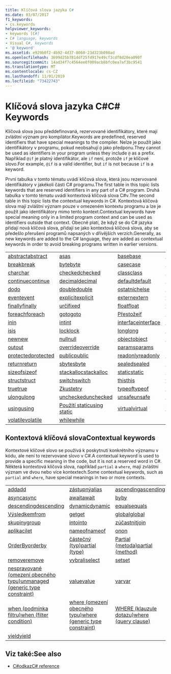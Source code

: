 ```yaml
---
title: Klíčová slova jazyka C#
ms.date: 03/07/2017
f1_keywords:
- cs.keywords
helpviewer_keywords:
- keywords [C#]
- C# language, keywords
- Visual C#, keywords
- '@ keyword'
ms.assetid: e929b0f2-4b92-4d37-8060-23d323b098ad
ms.openlocfilehash: 3699d25b781ddf25fd917e49cf3cdf8d20ea090f
ms.sourcegitcommit: 14ad34f7c4564ee0f009acb8bfc0ea7af3bc9541
ms.translationtype: MT
ms.contentlocale: cs-CZ
ms.lasthandoff: 11/01/2019
ms.locfileid: "73422743"
---
```

# <a name="c-keywords"></a><span data-ttu-id="4caee-102">Klíčová slova jazyka C#</span><span class="sxs-lookup"><span data-stu-id="4caee-102">C# Keywords</span></span>

<span data-ttu-id="4caee-103">Klíčová slova jsou předdefinovaná, rezervované identifikátory, které mají zvláštní význam pro kompilátor.</span><span class="sxs-lookup"><span data-stu-id="4caee-103">Keywords are predefined, reserved identifiers that have special meanings to the compiler.</span></span> <span data-ttu-id="4caee-104">Nelze je použít jako identifikátory v programu, pokud neobsahují `@` jako předponu.</span><span class="sxs-lookup"><span data-stu-id="4caee-104">They cannot be used as identifiers in your program unless they include `@` as a prefix.</span></span> <span data-ttu-id="4caee-105">Například `@if` je platný identifikátor, ale `if` není, protože `if` je klíčové slovo.</span><span class="sxs-lookup"><span data-stu-id="4caee-105">For example, `@if` is a valid identifier, but `if` is not because `if` is a keyword.</span></span>  
  
 <span data-ttu-id="4caee-106">První tabulka v tomto tématu uvádí klíčová slova, která jsou rezervované identifikátory v jakékoli části C# programu.</span><span class="sxs-lookup"><span data-stu-id="4caee-106">The first table in this topic lists keywords that are reserved identifiers in any part of a C# program.</span></span> <span data-ttu-id="4caee-107">Druhá tabulka v tomto tématu uvádí kontextová klíčová slova C#v.</span><span class="sxs-lookup"><span data-stu-id="4caee-107">The second table in this topic lists the contextual keywords in C#.</span></span> <span data-ttu-id="4caee-108">Kontextová klíčová slova mají zvláštní význam pouze v omezeném kontextu programu a lze je použít jako identifikátory mimo tento kontext.</span><span class="sxs-lookup"><span data-stu-id="4caee-108">Contextual keywords have special meaning only in a limited program context and can be used as identifiers outside that context.</span></span> <span data-ttu-id="4caee-109">Obecně platí, že když se do C# jazyka přidají nová klíčová slova, přidají se jako kontextová klíčová slova, aby se předešlo přerušení programů napsaných v dřívějších verzích.</span><span class="sxs-lookup"><span data-stu-id="4caee-109">Generally, as new keywords are added to the C# language, they are added as contextual keywords in order to avoid breaking programs written in earlier versions.</span></span>  
  
|||||  
|---|---|---|---|  
|[<span data-ttu-id="4caee-110">abstract</span><span class="sxs-lookup"><span data-stu-id="4caee-110">abstract</span></span>](abstract.md)|[<span data-ttu-id="4caee-111">as</span><span class="sxs-lookup"><span data-stu-id="4caee-111">as</span></span>](../operators/type-testing-and-cast.md#as-operator)|[<span data-ttu-id="4caee-112">base</span><span class="sxs-lookup"><span data-stu-id="4caee-112">base</span></span>](base.md)|[<span data-ttu-id="4caee-113">bool</span><span class="sxs-lookup"><span data-stu-id="4caee-113">bool</span></span>](bool.md)|  
|[<span data-ttu-id="4caee-114">break</span><span class="sxs-lookup"><span data-stu-id="4caee-114">break</span></span>](break.md)|[<span data-ttu-id="4caee-115">byte</span><span class="sxs-lookup"><span data-stu-id="4caee-115">byte</span></span>](../builtin-types/integral-numeric-types.md)|[<span data-ttu-id="4caee-116">case</span><span class="sxs-lookup"><span data-stu-id="4caee-116">case</span></span>](switch.md)|[<span data-ttu-id="4caee-117">catch</span><span class="sxs-lookup"><span data-stu-id="4caee-117">catch</span></span>](try-catch.md)|  
|[<span data-ttu-id="4caee-118">char</span><span class="sxs-lookup"><span data-stu-id="4caee-118">char</span></span>](char.md)|[<span data-ttu-id="4caee-119">checked</span><span class="sxs-lookup"><span data-stu-id="4caee-119">checked</span></span>](checked.md)|[<span data-ttu-id="4caee-120">class</span><span class="sxs-lookup"><span data-stu-id="4caee-120">class</span></span>](class.md)|[<span data-ttu-id="4caee-121">const</span><span class="sxs-lookup"><span data-stu-id="4caee-121">const</span></span>](const.md)|  
|[<span data-ttu-id="4caee-122">continue</span><span class="sxs-lookup"><span data-stu-id="4caee-122">continue</span></span>](continue.md)|[<span data-ttu-id="4caee-123">decimal</span><span class="sxs-lookup"><span data-stu-id="4caee-123">decimal</span></span>](../builtin-types/floating-point-numeric-types.md)|[<span data-ttu-id="4caee-124">default</span><span class="sxs-lookup"><span data-stu-id="4caee-124">default</span></span>](default.md)|[<span data-ttu-id="4caee-125">delegate</span><span class="sxs-lookup"><span data-stu-id="4caee-125">delegate</span></span>](../builtin-types/reference-types.md)|  
|[<span data-ttu-id="4caee-126">do</span><span class="sxs-lookup"><span data-stu-id="4caee-126">do</span></span>](do.md)|[<span data-ttu-id="4caee-127">double</span><span class="sxs-lookup"><span data-stu-id="4caee-127">double</span></span>](../builtin-types/floating-point-numeric-types.md)|[<span data-ttu-id="4caee-128">ostatních</span><span class="sxs-lookup"><span data-stu-id="4caee-128">else</span></span>](if-else.md)|[<span data-ttu-id="4caee-129">enum</span><span class="sxs-lookup"><span data-stu-id="4caee-129">enum</span></span>](enum.md)|  
|[<span data-ttu-id="4caee-130">event</span><span class="sxs-lookup"><span data-stu-id="4caee-130">event</span></span>](event.md)|[<span data-ttu-id="4caee-131">explicit</span><span class="sxs-lookup"><span data-stu-id="4caee-131">explicit</span></span>](../operators/user-defined-conversion-operators.md)|[<span data-ttu-id="4caee-132">extern</span><span class="sxs-lookup"><span data-stu-id="4caee-132">extern</span></span>](extern.md)|[<span data-ttu-id="4caee-133">false</span><span class="sxs-lookup"><span data-stu-id="4caee-133">false</span></span>](false-literal.md)|  
|[<span data-ttu-id="4caee-134">finally</span><span class="sxs-lookup"><span data-stu-id="4caee-134">finally</span></span>](try-finally.md)|[<span data-ttu-id="4caee-135">určí</span><span class="sxs-lookup"><span data-stu-id="4caee-135">fixed</span></span>](fixed-statement.md)|[<span data-ttu-id="4caee-136">float</span><span class="sxs-lookup"><span data-stu-id="4caee-136">float</span></span>](../builtin-types/floating-point-numeric-types.md)|[<span data-ttu-id="4caee-137">for</span><span class="sxs-lookup"><span data-stu-id="4caee-137">for</span></span>](for.md)|  
|[<span data-ttu-id="4caee-138">foreach</span><span class="sxs-lookup"><span data-stu-id="4caee-138">foreach</span></span>](foreach-in.md)|[<span data-ttu-id="4caee-139">goto</span><span class="sxs-lookup"><span data-stu-id="4caee-139">goto</span></span>](goto.md)|[<span data-ttu-id="4caee-140">Přestože</span><span class="sxs-lookup"><span data-stu-id="4caee-140">if</span></span>](if-else.md)|[<span data-ttu-id="4caee-141">implicit</span><span class="sxs-lookup"><span data-stu-id="4caee-141">implicit</span></span>](../operators/user-defined-conversion-operators.md)|  
|[<span data-ttu-id="4caee-142">in</span><span class="sxs-lookup"><span data-stu-id="4caee-142">in</span></span>](in.md)|[<span data-ttu-id="4caee-143">int</span><span class="sxs-lookup"><span data-stu-id="4caee-143">int</span></span>](../builtin-types/integral-numeric-types.md)|[<span data-ttu-id="4caee-144">interface</span><span class="sxs-lookup"><span data-stu-id="4caee-144">interface</span></span>](interface.md)|[<span data-ttu-id="4caee-145">internal</span><span class="sxs-lookup"><span data-stu-id="4caee-145">internal</span></span>](internal.md)|
|[<span data-ttu-id="4caee-146">is</span><span class="sxs-lookup"><span data-stu-id="4caee-146">is</span></span>](is.md)|[<span data-ttu-id="4caee-147">lock</span><span class="sxs-lookup"><span data-stu-id="4caee-147">lock</span></span>](lock-statement.md)|[<span data-ttu-id="4caee-148">long</span><span class="sxs-lookup"><span data-stu-id="4caee-148">long</span></span>](../builtin-types/integral-numeric-types.md)|[<span data-ttu-id="4caee-149">namespace</span><span class="sxs-lookup"><span data-stu-id="4caee-149">namespace</span></span>](namespace.md)|
|[<span data-ttu-id="4caee-150">new</span><span class="sxs-lookup"><span data-stu-id="4caee-150">new</span></span>](../operators/new-operator.md)|[<span data-ttu-id="4caee-151">null</span><span class="sxs-lookup"><span data-stu-id="4caee-151">null</span></span>](null.md)|[<span data-ttu-id="4caee-152">object</span><span class="sxs-lookup"><span data-stu-id="4caee-152">object</span></span>](../builtin-types/reference-types.md)|[<span data-ttu-id="4caee-153">operator</span><span class="sxs-lookup"><span data-stu-id="4caee-153">operator</span></span>](../operators/operator-overloading.md)|
|[<span data-ttu-id="4caee-154">out</span><span class="sxs-lookup"><span data-stu-id="4caee-154">out</span></span>](out.md)|[<span data-ttu-id="4caee-155">override</span><span class="sxs-lookup"><span data-stu-id="4caee-155">override</span></span>](override.md)|[<span data-ttu-id="4caee-156">params</span><span class="sxs-lookup"><span data-stu-id="4caee-156">params</span></span>](params.md)|[<span data-ttu-id="4caee-157">private</span><span class="sxs-lookup"><span data-stu-id="4caee-157">private</span></span>](private.md)|
|[<span data-ttu-id="4caee-158">protected</span><span class="sxs-lookup"><span data-stu-id="4caee-158">protected</span></span>](protected.md)|[<span data-ttu-id="4caee-159">public</span><span class="sxs-lookup"><span data-stu-id="4caee-159">public</span></span>](public.md)|[<span data-ttu-id="4caee-160">readonly</span><span class="sxs-lookup"><span data-stu-id="4caee-160">readonly</span></span>](readonly.md)|[<span data-ttu-id="4caee-161">ref</span><span class="sxs-lookup"><span data-stu-id="4caee-161">ref</span></span>](ref.md)|
|[<span data-ttu-id="4caee-162">return</span><span class="sxs-lookup"><span data-stu-id="4caee-162">return</span></span>](return.md)|[<span data-ttu-id="4caee-163">sbyte</span><span class="sxs-lookup"><span data-stu-id="4caee-163">sbyte</span></span>](../builtin-types/integral-numeric-types.md)|[<span data-ttu-id="4caee-164">sealed</span><span class="sxs-lookup"><span data-stu-id="4caee-164">sealed</span></span>](sealed.md)|[<span data-ttu-id="4caee-165">short</span><span class="sxs-lookup"><span data-stu-id="4caee-165">short</span></span>](../builtin-types/integral-numeric-types.md)||
[<span data-ttu-id="4caee-166">sizeof</span><span class="sxs-lookup"><span data-stu-id="4caee-166">sizeof</span></span>](../operators/sizeof.md)|[<span data-ttu-id="4caee-167">stackalloc</span><span class="sxs-lookup"><span data-stu-id="4caee-167">stackalloc</span></span>](../operators/stackalloc.md)|[<span data-ttu-id="4caee-168">static</span><span class="sxs-lookup"><span data-stu-id="4caee-168">static</span></span>](static.md)|[<span data-ttu-id="4caee-169">string</span><span class="sxs-lookup"><span data-stu-id="4caee-169">string</span></span>](../builtin-types/reference-types.md)|
|[<span data-ttu-id="4caee-170">struct</span><span class="sxs-lookup"><span data-stu-id="4caee-170">struct</span></span>](struct.md)|[<span data-ttu-id="4caee-171">switch</span><span class="sxs-lookup"><span data-stu-id="4caee-171">switch</span></span>](switch.md)|[<span data-ttu-id="4caee-172">this</span><span class="sxs-lookup"><span data-stu-id="4caee-172">this</span></span>](this.md)|[<span data-ttu-id="4caee-173">throw</span><span class="sxs-lookup"><span data-stu-id="4caee-173">throw</span></span>](throw.md)|
|[<span data-ttu-id="4caee-174">true</span><span class="sxs-lookup"><span data-stu-id="4caee-174">true</span></span>](true-literal.md)|[<span data-ttu-id="4caee-175">Zkuste</span><span class="sxs-lookup"><span data-stu-id="4caee-175">try</span></span>](try-catch.md)|[<span data-ttu-id="4caee-176">typeof</span><span class="sxs-lookup"><span data-stu-id="4caee-176">typeof</span></span>](../operators/type-testing-and-cast.md#typeof-operator)|[<span data-ttu-id="4caee-177">uint</span><span class="sxs-lookup"><span data-stu-id="4caee-177">uint</span></span>](../builtin-types/integral-numeric-types.md)|
|[<span data-ttu-id="4caee-178">ulong</span><span class="sxs-lookup"><span data-stu-id="4caee-178">ulong</span></span>](../builtin-types/integral-numeric-types.md)|[<span data-ttu-id="4caee-179">unchecked</span><span class="sxs-lookup"><span data-stu-id="4caee-179">unchecked</span></span>](unchecked.md)|[<span data-ttu-id="4caee-180">unsafe</span><span class="sxs-lookup"><span data-stu-id="4caee-180">unsafe</span></span>](unsafe.md)|[<span data-ttu-id="4caee-181">ushort</span><span class="sxs-lookup"><span data-stu-id="4caee-181">ushort</span></span>](../builtin-types/integral-numeric-types.md)|
|[<span data-ttu-id="4caee-182">using</span><span class="sxs-lookup"><span data-stu-id="4caee-182">using</span></span>](using.md)|[<span data-ttu-id="4caee-183">Použití static</span><span class="sxs-lookup"><span data-stu-id="4caee-183">using static</span></span>](using-static.md)|[<span data-ttu-id="4caee-184">virtual</span><span class="sxs-lookup"><span data-stu-id="4caee-184">virtual</span></span>](virtual.md)|[<span data-ttu-id="4caee-185">void</span><span class="sxs-lookup"><span data-stu-id="4caee-185">void</span></span>](void.md)|
|[<span data-ttu-id="4caee-186">volatile</span><span class="sxs-lookup"><span data-stu-id="4caee-186">volatile</span></span>](volatile.md)|[<span data-ttu-id="4caee-187">while</span><span class="sxs-lookup"><span data-stu-id="4caee-187">while</span></span>](while.md)|

## <a name="contextual-keywords"></a><span data-ttu-id="4caee-188">Kontextová klíčová slova</span><span class="sxs-lookup"><span data-stu-id="4caee-188">Contextual keywords</span></span>

 <span data-ttu-id="4caee-189">Kontextové klíčové slovo se používá k poskytnutí konkrétního významu v kódu, ale není to rezervované slovo v C#.</span><span class="sxs-lookup"><span data-stu-id="4caee-189">A contextual keyword is used to provide a specific meaning in the code, but it is not a reserved word in C#.</span></span> <span data-ttu-id="4caee-190">Některá kontextová klíčová slova, například `partial` a `where`, mají zvláštní význam ve dvou nebo více kontextech.</span><span class="sxs-lookup"><span data-stu-id="4caee-190">Some contextual keywords, such as `partial` and `where`, have special meanings in two or more contexts.</span></span>  
  
||||  
|---|---|---|  
|[<span data-ttu-id="4caee-191">add</span><span class="sxs-lookup"><span data-stu-id="4caee-191">add</span></span>](add.md)|[<span data-ttu-id="4caee-192">zástupný</span><span class="sxs-lookup"><span data-stu-id="4caee-192">alias</span></span>](extern-alias.md)|[<span data-ttu-id="4caee-193">ascending</span><span class="sxs-lookup"><span data-stu-id="4caee-193">ascending</span></span>](ascending.md)|
|[<span data-ttu-id="4caee-194">async</span><span class="sxs-lookup"><span data-stu-id="4caee-194">async</span></span>](async.md)|[<span data-ttu-id="4caee-195">await</span><span class="sxs-lookup"><span data-stu-id="4caee-195">await</span></span>](../operators/await.md)|[<span data-ttu-id="4caee-196">by</span><span class="sxs-lookup"><span data-stu-id="4caee-196">by</span></span>](by.md)|
|[<span data-ttu-id="4caee-197">descending</span><span class="sxs-lookup"><span data-stu-id="4caee-197">descending</span></span>](descending.md)|[<span data-ttu-id="4caee-198">dynamic</span><span class="sxs-lookup"><span data-stu-id="4caee-198">dynamic</span></span>](../builtin-types/reference-types.md)|[<span data-ttu-id="4caee-199">equals</span><span class="sxs-lookup"><span data-stu-id="4caee-199">equals</span></span>](equals.md)|
|[<span data-ttu-id="4caee-200">Výsledkem</span><span class="sxs-lookup"><span data-stu-id="4caee-200">from</span></span>](from-clause.md)|[<span data-ttu-id="4caee-201">get</span><span class="sxs-lookup"><span data-stu-id="4caee-201">get</span></span>](get.md)|[<span data-ttu-id="4caee-202">global</span><span class="sxs-lookup"><span data-stu-id="4caee-202">global</span></span>](../operators/namespace-alias-qualifier.md)|
|[<span data-ttu-id="4caee-203">skupiny</span><span class="sxs-lookup"><span data-stu-id="4caee-203">group</span></span>](group-clause.md)|[<span data-ttu-id="4caee-204">into</span><span class="sxs-lookup"><span data-stu-id="4caee-204">into</span></span>](into.md)|[<span data-ttu-id="4caee-205">zúčastnit</span><span class="sxs-lookup"><span data-stu-id="4caee-205">join</span></span>](join-clause.md)|
|[<span data-ttu-id="4caee-206">aplikaci</span><span class="sxs-lookup"><span data-stu-id="4caee-206">let</span></span>](let-clause.md)|[<span data-ttu-id="4caee-207">nameof</span><span class="sxs-lookup"><span data-stu-id="4caee-207">nameof</span></span>](../operators/nameof.md)|[<span data-ttu-id="4caee-208">on</span><span class="sxs-lookup"><span data-stu-id="4caee-208">on</span></span>](on.md)|
|[<span data-ttu-id="4caee-209">OrderBy</span><span class="sxs-lookup"><span data-stu-id="4caee-209">orderby</span></span>](orderby-clause.md)|[<span data-ttu-id="4caee-210">částečný (typ)</span><span class="sxs-lookup"><span data-stu-id="4caee-210">partial (type)</span></span>](partial-type.md)|[<span data-ttu-id="4caee-211">Partial (metoda)</span><span class="sxs-lookup"><span data-stu-id="4caee-211">partial (method)</span></span>](partial-method.md)|
|[<span data-ttu-id="4caee-212">remove</span><span class="sxs-lookup"><span data-stu-id="4caee-212">remove</span></span>](remove.md)|[<span data-ttu-id="4caee-213">vybrali</span><span class="sxs-lookup"><span data-stu-id="4caee-213">select</span></span>](select-clause.md)|[<span data-ttu-id="4caee-214">set</span><span class="sxs-lookup"><span data-stu-id="4caee-214">set</span></span>](set.md)|
|[<span data-ttu-id="4caee-215">nespravované (omezení obecného typu)</span><span class="sxs-lookup"><span data-stu-id="4caee-215">unmanaged (generic type constraint)</span></span>](where-generic-type-constraint.md)|[<span data-ttu-id="4caee-216">value</span><span class="sxs-lookup"><span data-stu-id="4caee-216">value</span></span>](value.md)|[<span data-ttu-id="4caee-217">var</span><span class="sxs-lookup"><span data-stu-id="4caee-217">var</span></span>](var.md)|
|[<span data-ttu-id="4caee-218">when (podmínka filtru)</span><span class="sxs-lookup"><span data-stu-id="4caee-218">when (filter condition)</span></span>](when.md)|[<span data-ttu-id="4caee-219">where (omezení obecného typu)</span><span class="sxs-lookup"><span data-stu-id="4caee-219">where (generic type constraint)</span></span>](where-generic-type-constraint.md)|[<span data-ttu-id="4caee-220">WHERE (klauzule dotazu)</span><span class="sxs-lookup"><span data-stu-id="4caee-220">where (query clause)</span></span>](where-clause.md)|
|[<span data-ttu-id="4caee-221">yield</span><span class="sxs-lookup"><span data-stu-id="4caee-221">yield</span></span>](yield.md)| | |
  
## <a name="see-also"></a><span data-ttu-id="4caee-222">Viz také:</span><span class="sxs-lookup"><span data-stu-id="4caee-222">See also</span></span>

- [<span data-ttu-id="4caee-223">C#odkaz</span><span class="sxs-lookup"><span data-stu-id="4caee-223">C# reference</span></span>](../index.md)
